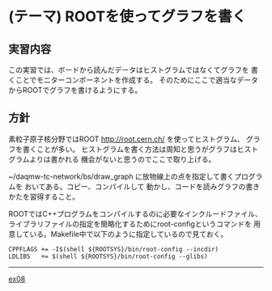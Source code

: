 (テーマ) ROOTを使ってグラフを書く
=================================

実習内容
--------

この実習では、ボードから読んだデータはヒストグラムではなくてグラフを
書くことでモニターコンポーネントを作成する。
そのためにここで適当なデータからROOTでグラフを書けるようにする。

方針
----

素粒子原子核分野ではROOT http://root.cern.ch/ を使ってヒストグラム、
グラフを書くことが多い。
ヒストグラムを書く方法は周知と思うがグラフはヒストグラムよりは書かれる
機会がないと思うのでここで取り上げる。

~/daqmw-tc-network/bs/draw_graph に放物線上の点を指定して書くプログラムを
おいてある。コピー、コンパイルして
動かし、コードを読みグラフの書きかたを習得すること。

ROOTではC++プログラムをコンパイルするのに必要なインクルードファイル、
ライブラリファイルの指定を簡略化するためにroot-configというコマンドを
用意している。Makefile中で以下のように指定しているので見ておく。

    CPPFLAGS += -I$(shell ${ROOTSYS}/bin/root-config --incdir)
    LDLIBS   += $(shell ${ROOTSYS}/bin/root-config --glibs)

---

[ex08](../ex/ex07/)
